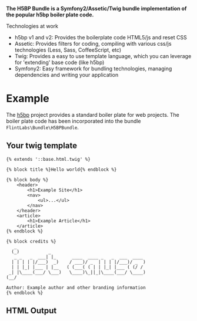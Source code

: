 **The H5BP Bundle is a Symfony2/Assetic/Twig bundle implementation of the popular h5bp boiler plate code.**

Technologies at work

* h5bp v1 and v2: Provides the boilerplate code HTML5/js and reset CSS
* Assetic: Provides filters for coding, compiling with various css/js technologies (Less, Sass, CoffeeScript, etc)
* Twig: Provides a easy to use template language, which you can leverage for 'extending' base code (like h5bp)
* Symfony2: Easy framework for bundling technologies, managing dependencies and writing your application

# Example
The [h5bp](http://html5boilerplate.com/) project provides a standard boiler plate for web projects. The boiler plate code has been incorporated into the bundle `FlintLabs\Bundle\H5BPBundle`.

## Your twig template

    {% extends '::base.html.twig' %}

    {% block title %}Hello world{% endblock %}

    {% block body %}
        <header>
            <h1>Example Site</h1>
            <nav>
                <ul>...</ul>
            </nav>
        </header>
        <article>
            <h1>Example Article</h1>
        </article>
    {% endblock %}

    {% block credits %}
       _
      (_)           _
       _ _   _  ___| |_      ____  ____ _   _  ___  ____
      | | | | |/___)  _)    / ___)/ _  | | | |/___)/ _  )
      | | |_| |___ | |__   ( (___( ( | | |_| |___ ( (/ /
     _| |\____(___/ \___)   \____)\_||_|\____(___/ \____)
    (__/

    Author: Example author and other branding information
    {% endblock %}

## HTML Output

<!doctype html>
<!--[if lt IE 7]> <html class="no-js ie6 oldie" lang="en"> <![endif]-->
<!--[if IE 7]>    <html class="no-js ie7 oldie" lang="en"> <![endif]-->
<!--[if IE 8]>    <html class="no-js ie8 oldie" lang="en"> <![endif]-->
<!--[if gt IE 8]><!--> <html class="no-js" lang="en"> <!--<![endif]-->
<head>
<!--
   _
  (_)           _
   _ _   _  ___| |_      ____  ____ _   _  ___  ____
  | | | | |/___)  _)    / ___)/ _  | | | |/___)/ _  )
  | | |_| |___ | |__   ( (___( ( | | |_| |___ ( (/ /
 _| |\____(___/ \___)   \____)\_||_|\____(___/ \____)
(__/

Author: Example author and other branding information
-->
    <meta charset="utf-8">
    <meta http-equiv="X-UA-Compatible" content="IE=edge,chrome=1">

    <title>Hello world</title>
    
    <meta name="description" content="">
    <meta name="author" content="">


    <meta name="viewport" content="width=device-width,initial-scale=1">

    <link href="css/e21db22.css" type="text/css" rel="stylesheet" />
    
    <script src="js/libs/modernizr-2.0.6.min.js"></script>
</head>

<body>

    <header>
        <h1>Example Site</h1>
        <nav>
            <ul>...</ul>
        </nav>
    </header>
    <article>
        <h1>Example Article</h1>
    </article>

    <script src="//ajax.googleapis.com/ajax/libs/jquery/1.6.2/jquery.min.js"></script>
    <script>window.jQuery || document.write('<script src="js/libs/jquery-1.6.2.min.js"><\/script>')</script>

            <script defer src="js/plugins.js"></script>

    <!--[if lt IE 7 ]>
        <script src="//ajax.googleapis.com/ajax/libs/chrome-frame/1.0.3/CFInstall.min.js"></script>
        <script>window.attachEvent('onload',function(){CFInstall.check({mode:'overlay'})})</script>
   <![endif]-->

</body>
</html>


## Configuration of base template

By default, your applications will extend the base template, `::base.html.twig`. In your `::base.html.twig`, you can inherit again from the h5bp bundle. You can also switch between v1 and v2 of the h5bp code depending on which base template you extend.


    {% extends 'FlintLabsH5BPBundle:Default:base-v2.html.twig' %}

    {% block stylesheets %}
        {# Example mixing in the reset top/bottom to your css less file #}
        {% stylesheets filter='less,?yui_css'
            '@FlintLabsH5BPBundle/Resources/css/reset-top.css'
            '@MyBundle/Resources/less/site.less'
            '@FlintLabsH5BPBundle/Resources/css/reset-top.css'
            %}
            <link href="{{ asset_url }}" type="text/css" rel="stylesheet" />
        {% endstylesheets %}
    {% endblock %}

    {% block javascripts %}
        {# Include the parent JS that is provided by h5bp, like jquery, belated, .. #}
        {{ parent() }}
        {% javascripts output='/js/instant.js' filter='coffee' '@MyBundle/Resources/js/instant.coffee' %}
            <script type="text/javascript" src="{{ asset_url }}"></script>
        {% endjavascripts %}
    {% endblock %}

    {% block analytics %}
        <!-- Analytics -->
    {% endblock %}


## Other Template Regions

    {% block credits %}{% endblock %}

    {% block title %}{% endblock %}

    {% block canonical %}{% endblock %}

    {% block metadata %}{% endblock %}

    {% block head %}{% endblock %}

    {% block stylesheets %}{% endblock %}

    {% block body %}{% endblock %}

    {% block javascripts %}{% endblock %}

    {% block analytics %}{% endblock %}

# Installation with Symfony2

## Update your deps file

    [H5BP]
    git=git@github.com:FlintLabs/H5BPBundle.git

## Update your vendors

    php bin/vendors update

## Update your autoloader

    // app/autoload.php
    $loader->registerNamespaces(array(
        // ...
        'FlintLabs\\H5BPBundle' => __DIR__.'/../vendor/H5BP/src',
        // ...
    ));

## Register the bundle references

    // app/AppKernel.php
    public function registerBundles()
    {
        return array(
            // ...
            new FlintLabs\Bundle\H5BPBundle\FlintLabsH5BPBundle(),
            // ...
        );
    }

# Other useful resources and documents
[Assetic](https://github.com/kriswallsmith/assetic) Managing resources (JS/CSS) in PHP/Symfony2
[Twig](http://twig.sensiolabs.org/) Twig templating language for PHP/Symfony2